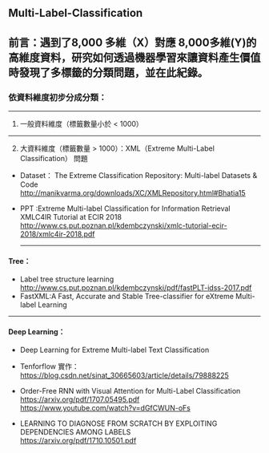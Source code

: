 ## Multi-Label-Classification

## 前言：遇到了8,000 多維（X）對應 8,000多維(Y)的高維度資料，研究如何透過機器學習來讓資料產生價值時發現了多標籤的分類問題，並在此紀錄。


### 依資料維度初步分成分類：  
--------------------------
1. 一般資料維度（標籤數量小於 < 1000）


--------------------------
2. 大資料維度（標籤數量 > 1000）：XML（Extreme Multi-Label Classification） 問題  

* Dataset：
   The Extreme Classification Repository: Multi-label Datasets & Code  
   http://manikvarma.org/downloads/XC/XMLRepository.html#Bhatia15
   
* PPT :Extreme Multi-label Classification for Information Retrieval XMLC4IR Tutorial at ECIR 2018   
  http://www.cs.put.poznan.pl/kdembczynski/xmlc-tutorial-ecir-2018/xmlc4ir-2018.pdf  
  * * * *
#### Tree：

* Label tree structure learning  
  http://www.cs.put.poznan.pl/kdembczynski/pdf/fastPLT-idss-2017.pdf  
* FastXML:A Fast, Accurate and Stable Tree-classifier for eXtreme Multi-label Learning


***********************
#### Deep Learning：
* Deep Learning for Extreme Multi-label Text Classification  

* Tenforflow 實作：
  https://blog.csdn.net/sinat_30665603/article/details/79888225  
  
* Order-Free RNN with Visual Attention for Multi-Label Classification  
  https://arxiv.org/pdf/1707.05495.pdf  
  https://www.youtube.com/watch?v=dGfCWUN-oFs  
  
* LEARNING TO DIAGNOSE FROM SCRATCH BY EXPLOITING DEPENDENCIES AMONG LABELS  
  https://arxiv.org/pdf/1710.10501.pdf  




